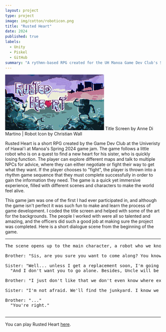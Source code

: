 ```yaml
---
layout: project
type: project
image: img/cotton/roboticon.png
title: "Rusted Heart"
date: 2024
published: true
labels:
  - Unity
  - Piskel
  - GitHub
summary: "A rythmn-based RPG created for the UH Manoa Game Dev Club's Spring 2024 game jam."
---
```


<img class="rounded float-end pe-4" src="../img/cotton/rustedheart.png">
Title Screen by Anne Di Martino | Robot Icon by Christian Wall

Rusted Heart is a short RPG created by the Game Dev Club at the Univeristy of Hawai'i at Manoa's Spring 2024 game jam. The game follows a little robot who is on a quest to find a new heart for his sister, who is quickly losing function. The player can explore different maps and talk to multiple NPCs for advice, where they can either negotiate or fight their way to get what they want. If the player chooses to "fight", the player is thrown into a rhythm game sequence that they must complete successfully in order to gain the information they need. The game is a quick yet immersive experience, filled with different scenes and characters to make the world feel alive.

This game jam was one of the first I had ever participated in, and although the game isn't perfect it was such fun to make and learn the process of game development. I coded the title screen and helped with some of the art for the backgrounds. The people I worked with were all so talented and amazing, and the officers did such a good job at making sure the project was completed. Here is a short dialogue scene from the beginning of the game.

<hr>

<pre>
The scene opens up to the main character, a robot who we know as "Brother" with his robot sister and bus uncle at a run-down gas station. The player gets the chance to move around and interact with his surroundings.

Brother: "Sis, are you sure you want to come along? You know the stories Uncle has told us about the city, and it's not safe for you to be wandering around without a battery."

Sister: "Well... unless I get a replacement soon, I'm going to die anyway. We don't really have any other options."
  "And I don't want you to go alone. Besides, Uncle will be there to help us too."

Brother: "I just don't like that we don't even know where exactly in the city we're going..."

Sister: "I'm not afraid. We'll find the junkyard. I know we will."

Brother: "..."
  "You're right."

</pre>

<hr>

You can play Rusted Heart [here](https://uhmanoagamedev.itch.io/rusted-heart).
